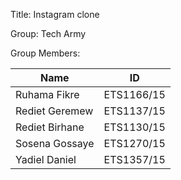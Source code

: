 Title: Instagram clone

Group: Tech Army

Group Members:

| Name                | ID             |  
|---------------------|----------------|  
| Ruhama Fikre        | ETS1166/15     |  
| Rediet Geremew      | ETS1137/15     |  
| Rediet Birhane      | ETS1130/15     |  
| Sosena Gossaye      | ETS1270/15     |  
| Yadiel Daniel       | ETS1357/15     |
